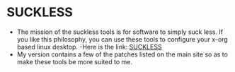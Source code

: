 # SUCKLESS

- The mission of the suckless tools is for software to simply suck less. If you like this philosophy, you can use these tools to configure your x-org based linux desktop. 
-Here is the link:
[SUCKLESS](https://suckless.org/)
- My version contains a few of the patches listed on the main site so as to make these tools be more suited to me. 
